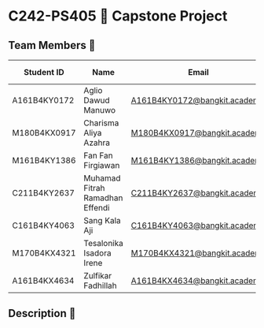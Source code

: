 # C242-PS405 🌟 Capstone Project

				
## Team Members 👥

| Student ID | Name | Email | Learning Path | University |
|-----|--------------|-------|--------|-------------|
| A161B4KY0172 | Aglio Dawud Manuwo | A161B4KY0172@bangkit.academy | Mobile Development | STMIK Bandung |
| M180B4KX0917 | Charisma Aliya Azahra | M180B4KX0917@bangkit.academy | Machine Learning | Universitas Airlangga |
| M161B4KY1386 | Fan Fan Firgiawan | M161B4KY1386@bangkit.academy | Machine Learning | STMIK Bandung |
| C211B4KY2637 | Muhamad Fitrah Ramadhan Effendi | C211B4KY2637@bangkit.academy | Cloud Computing | Universitas Indraprasta PGRI |
| C161B4KY4063 | Sang Kala Aji | C161B4KY4063@bangkit.academy | Cloud Computing | STMIK Bandung |
| M170B4KX4321 | Tesalonika Isadora Irene | M170B4KX4321@bangkit.academy | Machine Learning | STMIK Likmi |
| A161B4KX4634 | Zulfikar Fadhillah | A161B4KX4634@bangkit.academy | Mobile Development | STMIK Bandung |

## Description 🚀
